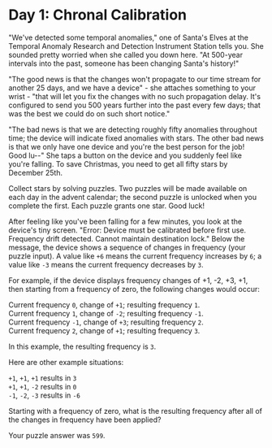 # Day 1: Chronal Calibration

"We've detected some temporal anomalies," one of Santa's Elves at the Temporal Anomaly Research and Detection Instrument Station tells you. She sounded pretty worried when she called you down here. "At 500-year intervals into the past, someone has been changing Santa's history!"

"The good news is that the changes won't propagate to our time stream for another 25 days, and we have a device" - she attaches something to your wrist - "that will let you fix the changes with no such propagation delay. It's configured to send you 500 years further into the past every few days; that was the best we could do on such short notice."

"The bad news is that we are detecting roughly fifty anomalies throughout time; the device will indicate fixed anomalies with stars. The other bad news is that we only have one device and you're the best person for the job! Good lu--" She taps a button on the device and you suddenly feel like you're falling. To save Christmas, you need to get all fifty stars by December 25th.

Collect stars by solving puzzles. Two puzzles will be made available on each day in the advent calendar; the second puzzle is unlocked when you complete the first. Each puzzle grants one star. Good luck!

After feeling like you've been falling for a few minutes, you look at the device's tiny screen. "Error: Device must be calibrated before first use. Frequency drift detected. Cannot maintain destination lock." Below the message, the device shows a sequence of changes in frequency (your puzzle input). A value like `+6` means the current frequency increases by `6`; a value like `-3` means the current frequency decreases by `3`.

For example, if the device displays frequency changes of +1, -2, +3, +1, then starting from a frequency of zero, the following changes would occur:

Current frequency  `0`, change of `+1`; resulting frequency  `1`.  
Current frequency  `1`, change of `-2`; resulting frequency `-1`.  
Current frequency `-1`, change of `+3`; resulting frequency  `2`.  
Current frequency  `2`, change of `+1`; resulting frequency  `3`.  

In this example, the resulting frequency is `3`.

Here are other example situations:

`+1`, `+1`, `+1` results in  `3`  
`+1`, `+1`, `-2` results in  `0`  
`-1`, `-2`, `-3` results in `-6`  

Starting with a frequency of zero, what is the resulting frequency after all of the changes in frequency have been applied?

Your puzzle answer was `599`.
